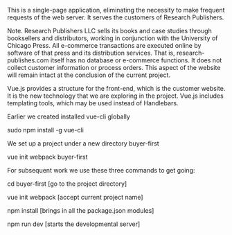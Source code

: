 This is a single-page application, eliminating the necessity to make frequent requests of the web server. It serves the customers of Research Publishers.

Note. Research Publishers LLC sells its books and case studies through booksellers and distributors, working in conjunction with the University of Chicago Press. All e-commerce transactions are executed online by software of that press and its distribution services. That is, research-publishes.com itself has no database or e-commerce functions. It does not collect customer information or process orders. This aspect of the website will remain intact at the conclusion of the current project.

Vue.js provides a structure for the front-end, which is the customer website. It is the new technology that we are exploring in the project. Vue.js includes templating tools, which may be used instead of Handlebars.

Earlier we created installed vue-cli globally

sudo npm install -g vue-cli 

We set up a project under a new directory buyer-first

vue init webpack buyer-first

For subsequent work we use these three commands to get going:

cd buyer-first  [go to the project directory]

vue init webpack  [accept current project name]

npm install  [brings in all the package.json modules]

npm run dev  [starts the developmental server]


